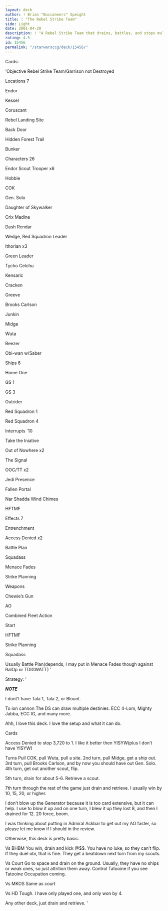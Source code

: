 ```yaml
---
layout: deck
author: ! Brian "Buccaneers" Speight
title: ! "The Rebel Strike Team"
side: Light
date: 2001-04-20
description: ! "A Rebel Strike Team that drains, battles, and stops multiple destinies."
rating: 4.5
id: 15456
permalink: "/starwarsccg/deck/15456/"
---
```

Cards: 

'Objective Rebel Strike Team/Garrison not Destroyed


Locations 7

Endor

Kessel

Coruscant

Rebel Landing Site

Back Door

Hidden Forest Trail

Bunker


Characters 26

Endor Scout Trooper x6

Hobbie 

COK

Gen. Solo

Daughter of Skywalker

Crix Madine 

Dash Rendar

Wedge, Red Squadron Leader

Ithorian x3

Green Leader

Tycho Celchu

Kensaric 

Cracken 

Greeve

Brooks Carlson

Junkin 

Midge

Wuta 

Beezer

Obi-wan w/Saber


Ships 6

Home One

GS 1

GS 3

Outrider

Red Squadron 1

Red Squadron 4


Interrupts `10

Take the Iniative

Out of Nowhere x2

The Signal

OOC/TT x2

Jedi Presence

Fallen Portal

Nar Shadda Wind Chimes

HFTMF


Effects 7

Entrenchment

Access Denied x2

Battle Plan

Squadass

Menace Fades

Strike Planning


Weapons

Chewie’s Gun


AO

Combined Fleet Action


Start

HFTMF

Strike Planning 

Squadass

Usually Battle Plan(depends, I may put in Menace Fades though against RalOp or TDIGWATT) '

Strategy: '

***NOTE***

I dont’t have Tala 1, Tala 2, or Blount.  


To ion cannon The DS can draw multiple destinies.  ECC 4-Lom, Mighty Jabba, ECC IG, and many more.



Ahh, I love this deck.  I love the setup and what it can do.  


Cards


Access Denied to stop 3,720 to 1.  I like it better then YISYW(plus I don’t have YISYW)


Turns Pull COK, pull Wuta, pull a site.  2nd turn, pull Midge, get a ship out.  3rd turn, pull Brooks Carlson, and by now you should have out Gen. Solo. 4th turn, get out another scout, flip.

5th turn, drain for about 5-6.  Retrieve a scout.

7th turn through the rest of the game just drain and retrieve.  I usually win by 10, 15, 20, or higher.


I don’t blow up the Generator because it is too card extensive, but it can help.  I use to blow it up and on one turn, I blew it up they lost 8, and then I drained for 12.  20 force, boom.


I was thinking about putting in Admiral Ackbar to get out my AO faster, so please let me know if I should in the review.


Otherwise, this deck is pretty basic.  


Vs BHBM You win, drain and kick @$$.  You have no luke, so they can’t flip.  If they duel obi, that is fine.  They get a beatdown next turn from my scouts. 


Vs Court Go to space and drain on the ground.  Usually, they have no ships or weak ones, so just attrition them away.  Control Tatooine if you see Tatooine Occupation coming.


Vs MKOS Same as court


Vs HD  Tough.  I have only played one, and only won by 4.


Any other deck, just drain and retrieve.  '
